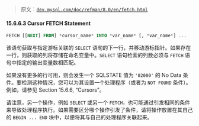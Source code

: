 > 原文：[`dev.mysql.com/doc/refman/8.0/en/fetch.html`](https://dev.mysql.com/doc/refman/8.0/en/fetch.html)

#### 15.6.6.3 Cursor FETCH Statement

```sql
FETCH [[NEXT] FROM] *cursor_name* INTO *var_name* [, *var_name*] ...
```

该语句获取与指定游标关联的 `SELECT` 语句的下一行，并移动游标指针。如果存在一行，则获取的列将存储在命名变量中。`SELECT` 语句检索的列数必须与 `FETCH` 语句中指定的输出变量数相匹配。

如果没有更多的行可用，则会发生一个 SQLSTATE 值为 `'02000'` 的 No Data 条件。要检测这种情况，您可以为其设置一个处理程序（或者为 `NOT FOUND` 条件）。例如，请参见 Section 15.6.6, “Cursors”。

请注意，另一个操作，例如 `SELECT` 或另一个 `FETCH`，也可能通过引发相同的条件来导致处理程序执行。如果需要区分哪个操作引发了条件，请将操作放置在其自己的 `BEGIN ... END` 块中，以便将其与自己的处理程序关联起来。
